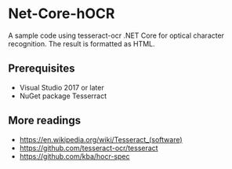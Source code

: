 # Net-Core-hOCR
A sample code using tesseract-ocr .NET Core for optical character recognition. The result is formatted as HTML.

## Prerequisites
- Visual Studio 2017 or later
- NuGet package Tesserract

## More readings
- https://en.wikipedia.org/wiki/Tesseract_(software)
- https://github.com/tesseract-ocr/tesseract
- https://github.com/kba/hocr-spec
